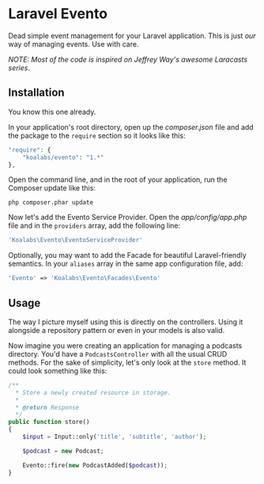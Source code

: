 # Laravel Evento

Dead simple event management for your Laravel application. This is just *our* way of managing events. Use with care.

*NOTE: Most of the code is inspired on Jeffrey Way's awesome Laracasts series*.


## Installation
You know this one already.

In your application's root directory, open up the *composer.json* file and add the package to the `require` section so it looks like this:

```php
"require": {
    "koalabs/evento": "1.*"
},
```

Open the command line, and in the root of your application, run the Composer update like this:

```
php composer.phar update
```

Now let's add the Evento Service Provider. Open the *app/config/app.php* file and in the `providers` array, add the following line:

```php
'Koalabs\Evento\EventoServiceProvider'
```

Optionally, you may want to add the Facade for beautiful Laravel-friendly semantics. In your `aliases` array in the same app configuration file, add:

```php
'Evento' => 'Koalabs\Evento\Facades\Evento'
```

## Usage
The way I picture myself using this is directly on the controllers. Using it alongside a repository pattern or even in your models is also valid.

Now imagine you were creating an application for managing a podcasts directory.
You'd have a `PodcastsController` with all the usual CRUD methods. For the sake of simplicity, let's only look at the `store` method. It could look something like this:

```php
/**
  * Store a newly created resource in storage.
  *
  * @return Response
  */
public function store()
{
    $input = Input::only('title', 'subtitle', 'author');

    $podcast = new Podcast;

    Evento::fire(new PodcastAdded($podcast));
}
  ```
